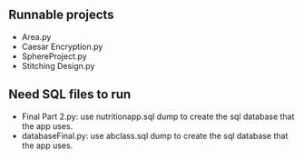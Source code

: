 ## Runnable projects

- Area.py
- Caesar Encryption.py
- SphereProject.py
- Stitching Design.py

## Need SQL files to run

- Final Part 2.py:
  use nutritionapp.sql dump to create the sql database that the app uses.
- databaseFinal.py: use abclass.sql dump to create the sql database that the app uses.
